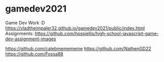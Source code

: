 # gamedev2021
Game Dev Work :D
https://vladtheimpaler32.github.io/gamedev2021/public/index.html              
Assignments: https://github.com/hpssjellis/high-school-javascript-game-dev-assignment-images


https://github.com/calebmemememe
https://github.com/NathenGD22
https://github.com/Fossa88
